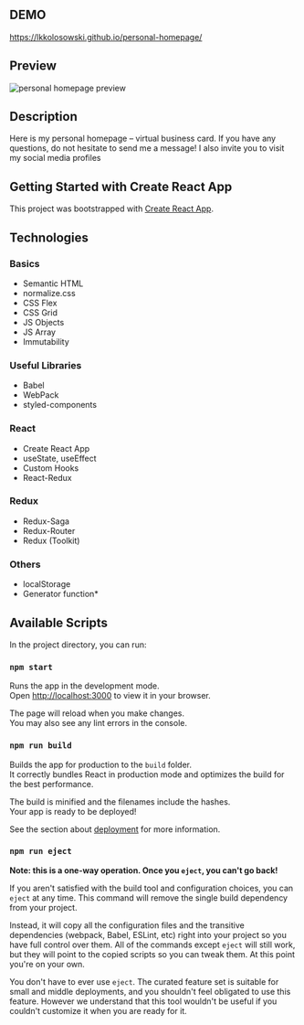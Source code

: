 ## DEMO

https://lkkolosowski.github.io/personal-homepage/

## Preview

![personal homepage preview](preview.gif)

## Description

Here is my personal homepage – virtual business card.  If you have any questions, do not hesitate to send me a message! I also
invite you to visit my social media profiles

## Getting Started with Create React App

This project was bootstrapped with [Create React App](https://github.com/facebook/create-react-app).

## Technologies

### Basics
- Semantic HTML
- normalize.css
- CSS Flex
- CSS Grid
- JS Objects
- JS Array
- Immutability

### Useful Libraries
- Babel
- WebPack
- styled-components

### React
- Create React App
- useState, useEffect
- Custom Hooks
- React-Redux

### Redux
- Redux-Saga
- Redux-Router
- Redux (Toolkit)

### Others
- localStorage
- Generator function*

## Available Scripts

In the project directory, you can run:

### `npm start`

Runs the app in the development mode.\
Open [http://localhost:3000](http://localhost:3000) to view it in your browser.

The page will reload when you make changes.\
You may also see any lint errors in the console.

### `npm run build`

Builds the app for production to the `build` folder.\
It correctly bundles React in production mode and optimizes the build for the best performance.

The build is minified and the filenames include the hashes.\
Your app is ready to be deployed!

See the section about [deployment](https://facebook.github.io/create-react-app/docs/deployment) for more information.

### `npm run eject`

**Note: this is a one-way operation. Once you `eject`, you can't go back!**

If you aren't satisfied with the build tool and configuration choices, you can `eject` at any time. This command will remove the single build dependency from your project.

Instead, it will copy all the configuration files and the transitive dependencies (webpack, Babel, ESLint, etc) right into your project so you have full control over them. All of the commands except `eject` will still work, but they will point to the copied scripts so you can tweak them. At this point you're on your own.

You don't have to ever use `eject`. The curated feature set is suitable for small and middle deployments, and you shouldn't feel obligated to use this feature. However we understand that this tool wouldn't be useful if you couldn't customize it when you are ready for it.

